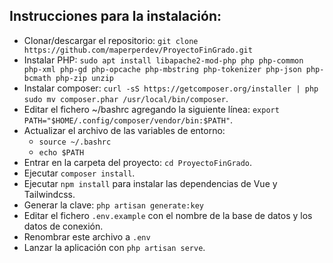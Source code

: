 ## Instrucciones para la instalación:
* Clonar/descargar el repositorio: `git clone https://github.com/maperperdev/ProyectoFinGrado.git`
* Instalar PHP: `sudo apt install libapache2-mod-php php php-common php-xml php-gd php-opcache php-mbstring php-tokenizer php-json php-bcmath php-zip unzip`
* Instalar composer: `curl -sS https://getcomposer.org/installer | php sudo mv composer.phar /usr/local/bin/composer`.
* Editar el fichero ~/bashrc agregando la siguiente línea: `export PATH="$HOME/.config/composer/vendor/bin:$PATH"`.
* Actualizar el archivo de las variables de entorno: 
	* `source ~/.bashrc`
	* `echo $PATH`
* Entrar en la carpeta del proyecto: `cd ProyectoFinGrado`.
* Ejecutar `composer install`.
* Ejecutar `npm install` para instalar las dependencias de Vue y Tailwindcss.
* Generar la clave: `php artisan generate:key`
* Editar el fichero `.env.example` con el nombre de la base de datos y los datos de conexión.
* Renombrar este archivo a `.env`
* Lanzar la aplicación con `php artisan serve`.
